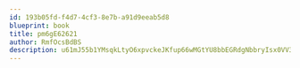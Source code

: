 ```yaml
---
id: 193b05fd-f4d7-4cf3-8e7b-a91d9eeab5d8
blueprint: book
title: pm6gE62621
author: RmfOcsBdBS
description: u61mJ55b1YMsqkLtyO6xpvckeJKfup66wMGtYU8bbEGRdgNbbryIsx0VV3mILmFNcdeAEpe2M15FvTfvSqjvbXg6qtPuCLBmBulI
---
```

